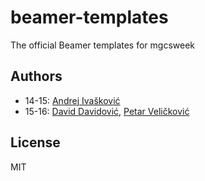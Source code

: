 # beamer-templates
The official Beamer templates for mgcsweek

Authors
-----------------

* 14-15: [Andrej Ivašković](https://github.com/Dreian)
* 15-16: [David Davidović](https://github.com/geomaster), [Petar Veličković](https://github.com/PetarV-)

## License
MIT
